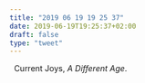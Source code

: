 ```yaml
---
title: "2019 06 19 19 25 37"
date: 2019-06-19T19:25:37+02:00
draft: false
type: "tweet"
---
```

<a href="https://music.apple.com/fr/album/a-different-age/1325238336" type="application/rss+xml" class="iconfont icon-music" title="rss"></a> &nbsp; Current Joys, *A Different Age*.
